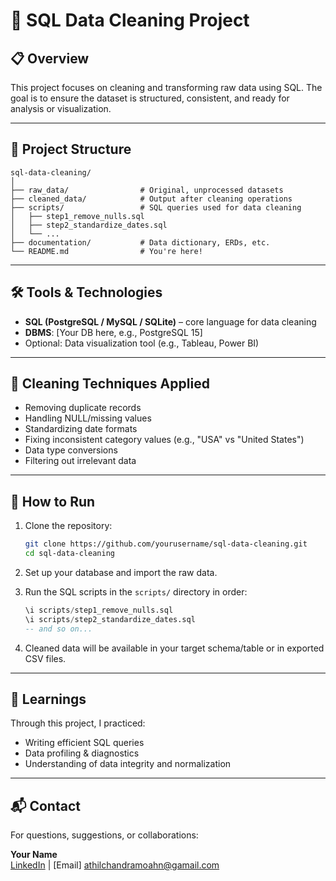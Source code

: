 
# 🧹 SQL Data Cleaning Project

## 📋 Overview

This project focuses on cleaning and transforming raw data using SQL. The goal is to ensure the dataset is structured, consistent, and ready for analysis or visualization.

---

## 📁 Project Structure

```
sql-data-cleaning/
│
├── raw_data/                # Original, unprocessed datasets
├── cleaned_data/            # Output after cleaning operations
├── scripts/                 # SQL queries used for data cleaning
│   ├── step1_remove_nulls.sql
│   ├── step2_standardize_dates.sql
│   └── ...
├── documentation/           # Data dictionary, ERDs, etc.
└── README.md                # You're here!
```

---

## 🛠️ Tools & Technologies

- **SQL (PostgreSQL / MySQL / SQLite)** – core language for data cleaning
- **DBMS**: [Your DB here, e.g., PostgreSQL 15]
- Optional: Data visualization tool (e.g., Tableau, Power BI)

---

## 🧽 Cleaning Techniques Applied

- Removing duplicate records
- Handling NULL/missing values
- Standardizing date formats
- Fixing inconsistent category values (e.g., "USA" vs "United States")
- Data type conversions
- Filtering out irrelevant data

---

## 🔄 How to Run

1. Clone the repository:
   ```bash
   git clone https://github.com/yourusername/sql-data-cleaning.git
   cd sql-data-cleaning
   ```

2. Set up your database and import the raw data.

3. Run the SQL scripts in the `scripts/` directory in order:
   ```sql
   \i scripts/step1_remove_nulls.sql
   \i scripts/step2_standardize_dates.sql
   -- and so on...
   ```

4. Cleaned data will be available in your target schema/table or in exported CSV files.

---

## 🧠 Learnings

Through this project, I practiced:
- Writing efficient SQL queries
- Data profiling & diagnostics
- Understanding of data integrity and normalization

---

## 📬 Contact

For questions, suggestions, or collaborations:

**Your Name**  
[LinkedIn](https://linkedin.com/in/yourname) | [Email] athilchandramoahn@gamail.com


